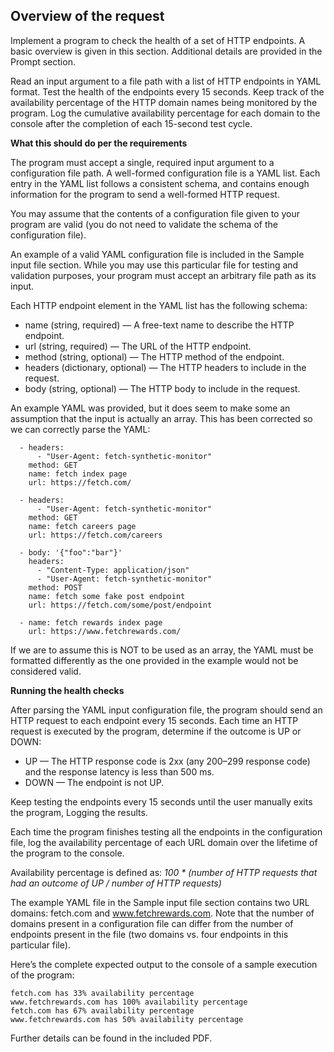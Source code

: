 
## Overview of the request

Implement a program to check the health of a set of HTTP endpoints. A basic overview is given in this section. Additional details are provided in the Prompt section.

Read an input argument to a file path with a list of HTTP endpoints in YAML format. Test the health of the endpoints every 15 seconds. Keep track of the availability percentage of the HTTP domain names being monitored by the program. Log the cumulative availability percentage for each domain to the console after the completion of each 15-second test cycle.

**What this should do per the requirements**

The program must accept a single, required input argument to a configuration file path. A well-formed configuration file is a YAML list. Each entry in the YAML list follows a consistent schema, and contains enough information for the program to send a well-formed HTTP request.

You may assume that the contents of a configuration file given to your program are valid (you do not need to validate the schema of the configuration file).

An example of a valid YAML configuration file is included in the Sample input file section. While you may use this particular file for testing and validation purposes, your program must accept an arbitrary file path as its input.

Each HTTP endpoint element in the YAML list has the following schema:

 - name (string, required) — A free-text name to describe the HTTP endpoint.
 - url (string, required) — The URL of the HTTP endpoint.
 - method (string, optional) — The HTTP method of the endpoint.
 - headers (dictionary, optional) — The HTTP headers to include in the request.
 - body (string, optional) — The HTTP body to include in the request.
 
An example YAML was provided, but it does seem to make some an assumption that the input is actually an array. This has been corrected so we can correctly parse the YAML:

```sites:
  - headers:
      - "User-Agent: fetch-synthetic-monitor"
    method: GET
    name: fetch index page
    url: https://fetch.com/

  - headers:
      - "User-Agent: fetch-synthetic-monitor"
    method: GET
    name: fetch careers page
    url: https://fetch.com/careers

  - body: '{"foo":"bar"}'
    headers:
      - "Content-Type: application/json"
      - "User-Agent: fetch-synthetic-monitor"
    method: POST
    name: fetch some fake post endpoint
    url: https://fetch.com/some/post/endpoint

  - name: fetch rewards index page
    url: https://www.fetchrewards.com/
```

If we are to assume this is NOT to be used as an array, the YAML must be formatted differently as the one provided in the example would not be considered valid.

**Running the health checks**

After parsing the YAML input configuration file, the program should send an HTTP request to each endpoint every 15 seconds. Each time an HTTP request is executed by the program, determine if the outcome is UP or DOWN:

 - UP — The HTTP response code is 2xx (any 200–299 response code) and the response
latency is less than 500 ms.
 - DOWN — The endpoint is not UP.

Keep testing the endpoints every 15 seconds until the user manually exits the program, Logging the results.

Each time the program finishes testing all the endpoints in the configuration file, log the availability percentage of each URL domain over the lifetime of the program to the console.

Availability percentage is defined as:
*100 * (number of HTTP requests that had an outcome of UP / number of HTTP requests)*

The example YAML file in the Sample input file section contains two URL domains: fetch.com
and www.fetchrewards.com. Note that the number of domains present in a configuration file
can differ from the number of endpoints present in the file (two domains vs. four endpoints in
this particular file).

Here’s the complete expected output to the console of a sample execution of the program:

    fetch.com has 33% availability percentage
    www.fetchrewards.com has 100% availability percentage
    fetch.com has 67% availability percentage
    www.fetchrewards.com has 50% availability percentage

Further details can be found in the included PDF.

